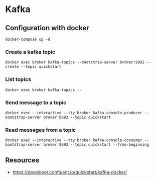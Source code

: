 # Kafka

## Configuration with docker

```
docker-compose up -d
```

### Create a kafka topic
```
docker exec broker kafka-topics --bootstrap-server broker:9092 --create --topic quickstart
```

### List topics
```
docker exec broker kafka-topics --
```

### Send message to a topic
```
docker exec --interactive --tty broker kafka-console-producer --bootstrap-server broker:9092 --topic quickstart
```

### Read messages from a topic
```
docker exec --interactive --tty broker kafka-console-consumer --bootstrap-server broker:9092 --topic quickstart --from-beginning
```

## Resources

- https://developer.confluent.io/quickstart/kafka-docker/